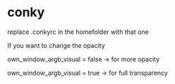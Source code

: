 # conky
replace .conkyrc in the homefolder with that one

If you want to change the opacity


own_window_argb_visual = false
    -> for more opacity


own_window_argb_visual = true 
    -> for full transparency 
